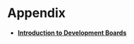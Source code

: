 # Appendix



- **[Introduction to Development Boards](quickstart-ide-lite-board-introduction.md)**
